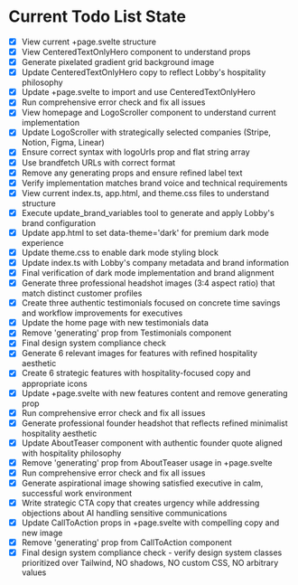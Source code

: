 <!-- DO NOT EDIT - Managed by todo_list tool -->
<!-- Updated: 2025-10-16T03:01:28.438Z -->

# Current Todo List State

- [x] View current +page.svelte structure
- [x] View CenteredTextOnlyHero component to understand props
- [x] Generate pixelated gradient grid background image
- [x] Update CenteredTextOnlyHero copy to reflect Lobby's hospitality philosophy
- [x] Update +page.svelte to import and use CenteredTextOnlyHero
- [x] Run comprehensive error check and fix all issues
- [x] View homepage and LogoScroller component to understand current implementation
- [x] Update LogoScroller with strategically selected companies (Stripe, Notion, Figma, Linear)
- [x] Ensure correct syntax with logoUrls prop and flat string array
- [x] Use brandfetch URLs with correct format
- [x] Remove any generating props and ensure refined label text
- [x] Verify implementation matches brand voice and technical requirements
- [x] View current index.ts, app.html, and theme.css files to understand structure
- [x] Execute update_brand_variables tool to generate and apply Lobby's brand configuration
- [x] Update app.html to set data-theme='dark' for premium dark mode experience
- [x] Update theme.css to enable dark mode styling block
- [x] Update index.ts with Lobby's company metadata and brand information
- [x] Final verification of dark mode implementation and brand alignment
- [x] Generate three professional headshot images (3:4 aspect ratio) that match distinct customer profiles
- [x] Create three authentic testimonials focused on concrete time savings and workflow improvements for executives
- [x] Update the home page with new testimonials data
- [x] Remove 'generating' prop from Testimonials component
- [x] Final design system compliance check
- [x] Generate 6 relevant images for features with refined hospitality aesthetic
- [x] Create 6 strategic features with hospitality-focused copy and appropriate icons
- [x] Update +page.svelte with new features content and remove generating prop
- [x] Run comprehensive error check and fix all issues
- [x] Generate professional founder headshot that reflects refined minimalist hospitality aesthetic
- [x] Update AboutTeaser component with authentic founder quote aligned with hospitality philosophy
- [x] Remove 'generating' prop from AboutTeaser usage in +page.svelte
- [x] Run comprehensive error check and fix all issues
- [x] Generate aspirational image showing satisfied executive in calm, successful work environment
- [x] Write strategic CTA copy that creates urgency while addressing objections about AI handling sensitive communications
- [x] Update CallToAction props in +page.svelte with compelling copy and new image
- [x] Remove 'generating' prop from CallToAction component
- [x] Final design system compliance check - verify design system classes prioritized over Tailwind, NO shadows, NO custom CSS, NO arbitrary values
